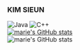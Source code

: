 ### KIM SIEUN
![Java](https://img.shields.io/badge/Java-007396.svg?&style=for-the-badge&logo=Java&logoColor=white) 
![C++](https://img.shields.io/badge/C++-00599C.svg?&style=for-the-badge&logo=C++&logoColor=#00599C) <br/>
[![marie's GitHub stats](https://github-readme-stats.vercel.app/api?username=marie043)](https://github.com/marie043/github-readme-stats)<br/>
![marie's GitHub stats](https://github-readme-stats.vercel.app/api?username=marie043&show_icons=true&theme=radical)

<!--
**marie043/marie043** is a ✨ _special_ ✨ repository because its `README.md` (this file) appears on your GitHub profile.

Here are some ideas to get you started:

- 🔭 I’m currently working on ...
- 🌱 I’m currently learning ...
- 👯 I’m looking to collaborate on ...
- 🤔 I’m looking for help with ...
- 💬 Ask me about ...
- 📫 How to reach me: ...
- 😄 Pronouns: ...
- ⚡ Fun fact: ...
-->
